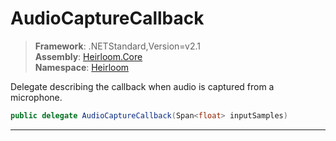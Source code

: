 # AudioCaptureCallback

> **Framework**: .NETStandard,Version=v2.1  
> **Assembly**: [Heirloom.Core][0]  
> **Namespace**: [Heirloom][0]  

Delegate describing the callback when audio is captured from a microphone.

```cs
public delegate AudioCaptureCallback(Span<float> inputSamples)
```

--------------------------------------------------------------------------------

[0]: ../Heirloom.Core.md
